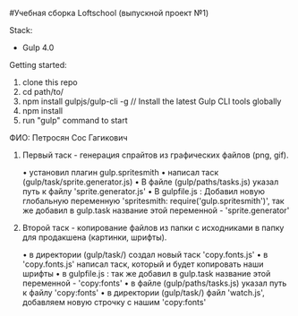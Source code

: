 #Учебная сборка Loftschool (выпускной проект №1) 

Stack:
 - Gulp 4.0
 
Getting started:

1. clone this repo
2. cd path/to/
3. npm install gulpjs/gulp-cli -g  // Install the latest Gulp CLI tools globally
4. npm install
6. run "gulp" command to start


ФИО: Петросян Сос Гагикович

1. Первый таск - генерация спрайтов из графических файлов (png, gif).

	• установил плагин gulp.spritesmith
	• написал таск (gulp/task/sprite.generator.js)
	• В файле (gulp/paths/tasks.js) указал путь к файлу 'sprite.generator.js'
	• В gulpfile.js : Добавил новую глобальную переменную 'spritesmith: require('gulp.spritesmith')', так же добавил в gulp.task название этой переменной - 'sprite.generator'

2. Второй таск - копирование файлов из папки с исходниками в папку для продакшена (картинки, шрифты).

	• в директории (gulp/task/) создал новый таск 'copy.fonts.js'
	• в 'copy.fonts.js' написал таск, который и будет копировать наши шрифты
	• в gulpfile.js : так же добавил в gulp.task название этой переменной - 'copy:fonts'
	• в файле (gulp/paths/tasks.js) указал путь к файлу 'copy:fonts'
	• в директории (gulp/task/) файл 'watch.js', добавляем новую строчку с нашим 'copy:fonts'